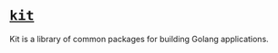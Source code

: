 # [`kit`](https://github.com/sempernow/kit "sempernow/kit @ GitHub")

Kit is a library of common packages for building Golang applications.


### &nbsp;
<!-- 

# Markdown Cheatsheet

[Markdown Cheatsheet](https://github.com/adam-p/markdown-here/wiki/Markdown-Cheatsheet "Wiki @ GitHub")


# Link @ (HTML | MD)

([HTML](file:///d:/1%20Data/IT/___.html "@ browser") | [MD](file:///d:/1%20Data/IT/___.md "___"))   


# Bookmark

- Reference
[Foo](#foo)

- Target
<a name="foo"></a>

-->

